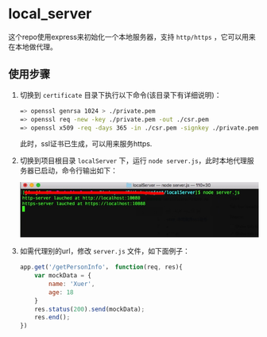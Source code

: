 # local_server

这个repo使用express来初始化一个本地服务器，支持 `http/https` ，它可以用来在本地做代理。

## 使用步骤

1. 切换到 `certificate` 目录下执行以下命令(该目录下有详细说明)：

    ```sh
    => openssl genrsa 1024 > ./private.pem
    => openssl req -new -key ./private.pem -out ./csr.pem
    => openssl x509 -req -days 365 -in ./csr.pem -signkey ./private.pem -out ./custom.crt
    ```
    
    此时，ssl证书已生成，可以用来服务https.
    
2. 切换到项目根目录 `localServer` 下，运行 `node server.js`，此时本地代理服务器已启动，命令行输出如下：

    ![lauched interface](images/lauched.png)
    
3. 如需代理别的url，修改 `server.js` 文件，如下面例子：

    ```javascript
    app.get('/getPersonInfo'， function(req, res){
        var mockData = {
            name: 'Xuer',
            age: 18
        }
        res.status(200).send(mockData);
        res.end();
    })
    ```

